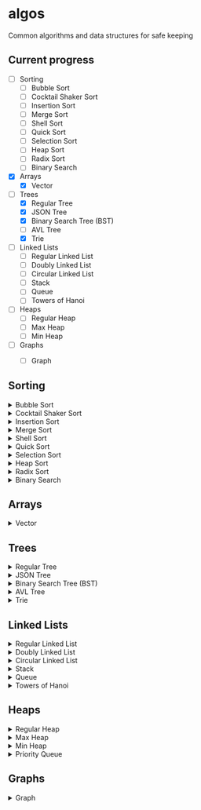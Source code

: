 # algos
Common algorithms and data structures for safe keeping

## Current progress
- [ ] Sorting
  - [ ] Bubble Sort
  - [ ] Cocktail Shaker Sort
  - [ ] Insertion Sort
  - [ ] Merge Sort
  - [ ] Shell Sort
  - [ ] Quick Sort
  - [ ] Selection Sort
  - [ ] Heap Sort
  - [ ] Radix Sort
  - [ ] Binary Search
- [x] Arrays
  - [x] Vector
- [ ] Trees
  - [x] Regular Tree
  - [x] JSON Tree
  - [x] Binary Search Tree (BST)
  - [ ] AVL Tree
  - [x] Trie
- [ ] Linked Lists
  - [ ] Regular Linked List
  - [ ] Doubly Linked List
  - [ ] Circular Linked List
  - [ ] Stack
  - [ ] Queue
  - [ ] Towers of Hanoi
- [ ] Heaps
  - [ ] Regular Heap
  - [ ] Max Heap
  - [ ] Min Heap
- [ ] Graphs
  - [ ] Graph


## Sorting
<details>
<summary>Bubble Sort</summary>

### Bubble Sort
To be implemented.

</details>

<details>
<summary>Cocktail Shaker Sort</summary>

### Cocktail Shaker Sort
To be implemented.

</details>

<details>
<summary>Insertion Sort</summary>

### Insertion Sort
To be implemented.

</details>

<details>
<summary>Merge Sort</summary>

### Merge Sort
To be implemented.

</details>

<details>
<summary>Shell Sort</summary>

### Shell Sort
To be implemented.

</details>

<details>
<summary>Quick Sort</summary>

### Quick Sort
To be implemented.

</details>

<details>
<summary>Selection Sort</summary>

### Selection Sort
To be implemented.

</details>

<details>
<summary>Heap Sort</summary>

### Heap Sort
To be implemented.

</details>

<details>
<summary>Radix Sort</summary>

### Radix Sort
To be implemented.

</details>

<details>
<summary>Binary Search</summary>

### Binary Search
To be implemented.

</details>

## Arrays
<details>
<summary>Vector</summary>

### Vector
A dynamically resizeable array. Implemented via the `Vector` class in `vector.py`.

*Create a new vector:*
```
>>> from vector import Vector
>>> v = Vector()
>>> v.size
0
>>> v.capacity
0
>>> v.is_empty
True
>>> v
[]
```

*Vector automatically doubles in size as its size exceeds its capacity:*
```
>>> v
[1, 2, 3]
>>> v.size
3
>>> v.capacity
4
>>> v.append([4, 5, 6])
>>> v
[1, 2, 3, 4, 5, 6]
>>> v.size
6
>>> v.capacity
8
```

*Access elements with `at`:*
```
>>> v
[1, 2, 3]
>>> v.at(1)
2
```

*Vectors are iterable:*
```
>>> v
[1, 2, 3]
>>> l = list(v)
>>> l
[1, 2, 3]
```

*Add to the vector with `prepend`, `append`, and `insert`:*
```
>>> v
[]
>>> v.append('end')
>>> v
['end']
>>> v.prepend('start')
>>> v
['start', 'end']
>>> v.insert(1, 'mid')
>>> v
['start', 'mid', 'end']
```

*`prepend` and `append` work with lists, too:*
```
>>> v
[]
>>> v.append([1, 2, 3])
>>> v
[1, 2, 3]
>>> v.prepend([1, 2, 3])
>>> v
[3, 2, 1, 1, 2, 3]
```

*Remove from the vector with `delete`, `remove`, and `pop`:*
```
>>> v
['a', 'b', 'c', 'd']
>>> v.delete(1)
>>> v
['a', 'c', 'd']
>>> v.remove('d')
>>> v
['a', 'c']
>>> v.pop()
'c'
>>> v
['a']
```

*You can search the vector, too:*
```
>>> v
['red', 'blue', 'green']
>>> v.index('red')
0
>>> v.index('yellow')
-1
```

</details>

## Trees
<details>
<summary>Regular Tree</summary>
    
### Regular Tree
A basic tree data structure. Implemented via the `TreeNode` class in `trees.py`.

*Create standard trees and tree nodes:*
```
>>> from trees import TreeNode
>>> root = TreeNode(5)
>>> root.children.append(TreeNode('abc'))
>>> root.children.append(TreeNode('def'))
>>> root.children[0].children.append(TreeNode('1.5'))
>>> root.print_tree()
└── 4
    ├── abc
    |   └── 1.5
    └── def
```
*Each `TreeNode` has a `value` field and a `children` field:*
```
>>> root = TreeNode(5)
>>> root.value
5
>>> root.children
[]
```
</details>

<details>
<summary>JSON Tree</summary>

### JSON Tree
A tree data structure that can be built from a JSON file containing a flattened tree represented by lists of nodes and edges. Implemented in the `JSONTree` and `JSONTreeNode` classes in `trees.py`.

*For larger trees, you can store them in a JSON file:*
```
>>> from trees import JSONTree, JSONTreeNode
>>> root = JSONTree('tree.json')
>>> root.print_tree()
└── first
    ├── second
    |   └── sixth
    ├── third
    └── fourth
        └── fifth
```
*See [`tree.json`](https://github.com/wcarhart/algos/blob/master/tree.json) for reference*
</details>

<details>
<summary>Binary Search Tree (BST)</summary>

### Binary Search Tree (BST)
A basic BST data structure. Implemented via the `BSTreeNode` class in `trees.py`.

*Construct a BST and insert nodes into it:*
```
>>> from trees import BSTreeNode
>>> root = BSTreeNode(3)
>>> root.insert(2)
>>> root.insert(5)
>>> root.insert(7)
>>> root.insert(1)
>>> root.insert(2.5)
```

*Pretty print the tree:*
```
>>> root.display()
  ___3  
 /    \ 
 2_   5 
/  \   \
1 2.5  7
```

*Print the tree level-by-level, via a breadth-first traversal:*
```
>>> root.print_tree_breadth_first()
3 
2 5 
1 2.5 7 
```

*Perform a depth first search:*
```
>>> root.dfs(5)
True
>>> root.dfs(10)
False
```

*Return a sorted list from the tree, via a depth-first traversal:*
```
>>> root.sorted_traversal()
1
2
2.5
3
5
7
```

*Return the nth smallest number in the tree:*
```
>>> root.get_smallest_element()
1
>>> root.get_smallest_element(n=3)
2.5
```

*Get the number of nodes in the tree:*
```
>>> root.count_nodes()
6
```

*Get the height of a tree:*
```
>>> root.get_height()
3
```

*Get the minimum and maximum values in the tree:*
```
>>> root.get_min()
1
>>> root.get_max()
7
```

*Remove a value from the tree:*
```
>>> root.remove(2)
>>> root.display()
 ___3  
/    \ 
1_   5 
  \   \
 2.5  7
```

*Get the next biggest value in the tree:*
```
>>> root.get_successor(2.5)
3
>>> root.get_successor(7)
None
```

</details>

<details>
<summary>AVL Tree</summary>

### AVL Tree
To be implemented.

</details>

<details>
<summary>Trie</summary>

### Trie
A basic Trie data structure. Implemented via the `Trie` and `TrieNode` classes in `trees.py`.

*Build a standard trie:*
```
>>> from trees import Trie, TrieNode
>>> root = Trie('to', 5)
>>> root.insert('tea', 3)
>>> root.insert('A', 15)
>>> root.insert('inn', 9)
>>> root.insert('ted', 4)
>>> root.insert('to', 7)
>>> root.insert('i', 11)
>>> root.insert('in', 5)
>>> root.insert('ten', 12)
>>> root.print_trie()
--> A, t, i
    A (15) --> 
    t () --> to, te
        to (7) --> 
        te () --> tea, ted, ten
            tea (3) --> 
            ted (4) --> 
            ten (12) --> 
    i (11) --> in
        in (5) --> inn
            inn (9) --> 
```

*Retrieve values, similar to a dictionary lookup:*
```
>>> root.get('tea')
3
>>> root.get('bleh')
None
```
</details>

## Linked Lists
<details>
<summary>Regular Linked List</summary>

### Regular Linked List
To be implemented.

</details>

<details>
<summary>Doubly Linked List</summary>

### Doubly Linked List
To be implemented.

</details>

<details>
<summary>Circular Linked List</summary>

### Circular Linked List
To be implemented.

</details>

<details>
<summary>Stack</summary>

### Stack
To be implemented.

</details>

<details>
<summary>Queue</summary>

### Queue
To be implemented.

</details>

<details>
<summary>Towers of Hanoi</summary>

### Towers of Hanoi
To be implemented.

</details>

## Heaps
<details>
<summary>Regular Heap</summary>

### Regular Heap
To be implemented.

</details>

<details>
<summary>Max Heap</summary>

### Max Heap
To be implemented.

</details>

<details>
<summary>Min Heap</summary>

### Min Heap
To be implemented.

</details>

<details>
<summary>Priority Queue</summary>

### Priority Queue
To be implemented.

</details>

## Graphs
<details>
<summary>Graph</summary>

### Graph
To be implemented.

</details>
